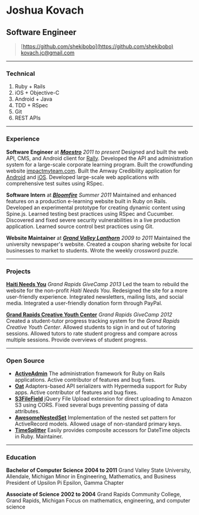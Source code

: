# Joshua Kovach
## Software Engineer

> [https://github.com/shekibobo](https://github.com/shekibobo)
> [kovach.jc@gmail.com](mailto:kovach.jc@gmail.com)

------

### Technical

1. Ruby + Rails
2. iOS + Objective-C
3. Android + Java
1. TDD + RSpec
2. Git
3. REST APIs


------

### Experience

**Software Engineer** at [***Maestro***](http://meetmaestro.com) *2011 to present*
Designed and built the web API, CMS, and Android client for [Rally](http://getrally.com/).
Developed the API and administration system for a large-scale corporate learning program.
Built the crowdfunding website [impactmyteam.com](impactmyteam.com).
Built the Amway Credibility application for [Android](https://play.google.com/store/apps/details?id=com.maestromobile.amway.am07) and [iOS](https://itunes.apple.com/us/app/amway-credibility/id501806153?mt=8).
Developed large-scale web applications with comprehensive test suites using RSpec.

**Software Intern** at [***Bloomfire***](http://bloomfire.com) *Summer 2011*
Maintained and enhanced features on a production e-learning website built in Ruby on Rails.
Developed an experimental prototype for creating dynamic content using Spine.js.
Learned testing best practices using RSpec and Cucumber.
Discovered and fixed severe security vulnerabilities in a live production application.
Learned source control best practices using Git.

**Website Maintainer** at [***Grand Valley Lanthorn***](http://www.lanthorn.com) *2009 to 2011*
Maintained the university newspaper's website.
Created a coupon sharing website for local businesses to market to students.
Wrote the weekly crossword puzzle.

------

### Projects

[**Haiti Needs You**](http://haitineedsyou.com) *Grand Rapids GiveCamp 2013*
Led the team to rebuild the website for the non-profit *Haiti Needs You*.
Redesigned the site for a more user-friendly experience.
Integrated newsletters, mailing lists, and social media.
Integrated a user-friendly donation form through PayPal.

[**Grand Rapids Creative Youth Center**](http://www.creativeyouthcenter.org) *Grand Rapids GiveCamp 2012*
Created a student-tutor progress tracking system for the *Grand Rapids Creative Youth Center*.
Allowed students to sign in and out of tutoring sessions.
Allowed tutors to rate student progress and compare across multiple sessions.
Provide overviews of student progress.

------

### Open Source

* [**ActiveAdmin**](https://www.github.com/gregbell/active_admin)
    The administration framework for Ruby on Rails applications. Active contributor of features and bug fixes.
* [**Oat**](https://github.com/ismasan/oat)
    Adapters-based API serializers with Hypermedia support for Ruby apps. Active contributor of features and bug fixes.
* [**S3FileField**](https://github.com/sheerun/s3_file_field)
    jQuery File Upload extension for direct uploading to Amazon S3 using CORS. Fixed several bugs preventing passing of data attributes.
* [**AwesomeNestedSet**](https://github.com/collectiveidea/awesome_nested_set)
    Implementation of the nested set pattern for ActiveRecord models. Allowed usage of non-standard primary keys.
* [**TimeSplitter**](https://github.com/shekibobo/time_splitter)
    Easily provides composite accessors for DateTime objects in Ruby. Maintainer.

------

### Education

**Bachelor of Computer Science** __2004 to 2011__
    Grand Valley State University, Allendale, Michigan
    Minor in Engineering, Mathematics, and Business
    President of Upsilon Pi Epsilon, Gamma Chapter

**Associate of Science** __2002 to 2004__
    Grand Rapids Community College, Grand Rapids, Michigan
    Focus on mathematics, engineering, and computer science

